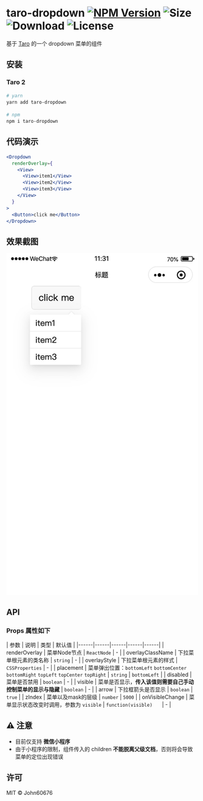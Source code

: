 # taro-dropdown  <a href="https://www.npmjs.com/package/taro-dropdown"><img src="https://badge.fury.io/js/taro-dropdown.svg" alt="NPM Version"></a> <img src="https://badgen.net/packagephobia/publish/taro-dropdown" alt="Size"> <img src="https://badgen.net/npm/dt/taro-dropdown" alt="Download">  <img src="https://badgen.net/github/license/john60676/taro-dropdown" alt="License">
基于 [Taro](https://github.com/NervJS/taro) 的一个 dropdown 菜单的组件


## 安装
### Taro 2

```bash
# yarn
yarn add taro-dropdown

# npm
npm i taro-dropdown
```


## 代码演示

``` jsx
<Dropdown
  renderOverlay={
    <View>
      <View>item1</View>
      <View>item2</View>
      <View>item3</View>
    </View>
  }
>
  <Button>click me</Button>
</Dropdown>

```

## 效果截图
![image.jpg](https://raw.githubusercontent.com/John60676/taro-dropdown/v0.1.2/assets/demo.jpg)

## API

### Props 属性如下

| 参数 | 说明 | 类型 | 默认值 |
|------|------|------|------|------|
| renderOverlay | 菜单Node节点  | `ReactNode` | - |
| overlayClassName | 下拉菜单根元素的类名称	 | `string` | - |
| overlayStyle | 下拉菜单根元素的样式 | `CSSProperties` | - | 
| placement | 菜单弹出位置：`bottomLeft` `bottomCenter` `bottomRight` `topLeft` `topCenter` `topRight` | `string` | `bottomLeft` | 
| disabled | 菜单是否禁用	 | `boolean` | - |
| visible | 菜单是否显示，**传入该值则需要自己手动控制菜单的显示与隐藏** | `boolean` | - |
| arrow | 下拉框箭头是否显示 | `boolean` | `true` |
| zIndex | 菜单以及mask的层级 | `number` | `5000` |
| onVisibleChange | 菜单显示状态改变时调用，参数为 `visible`	 | `function(visible)	` | - |

## ⚠ 注意

 - 目前仅支持 **微信小程序**
 - 由于小程序的限制，组件传入的 children **不能脱离父级文档**，否则将会导致菜单的定位出现错误

## 许可

MIT © John60676